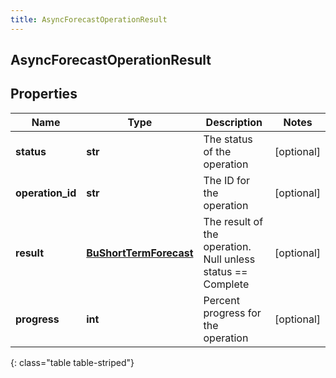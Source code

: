 ```yaml
---
title: AsyncForecastOperationResult
---
```

## AsyncForecastOperationResult

## Properties

|Name | Type | Description | Notes|
|------------ | ------------- | ------------- | -------------|
| **status** | **str** | The status of the operation | [optional] |
| **operation_id** | **str** | The ID for the operation | [optional] |
| **result** | [**BuShortTermForecast**](BuShortTermForecast.html) | The result of the operation.  Null unless status == Complete | [optional] |
| **progress** | **int** | Percent progress for the operation | [optional] |
{: class="table table-striped"}


